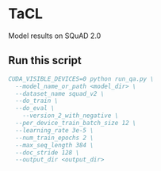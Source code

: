 # TaCL
Model results on SQuAD 2.0

## Run this script
```bibtex
CUDA_VISIBLE_DEVICES=0 python run_qa.py \
  --model_name_or_path <model_dir> \
  --dataset_name squad_v2 \
  --do_train \
  --do_eval \
    --version_2_with_negative \
  --per_device_train_batch_size 12 \
  --learning_rate 3e-5 \
  --num_train_epochs 2 \
  --max_seq_length 384 \
  --doc_stride 128 \
  --output_dir <output_dir>
```

